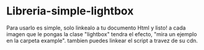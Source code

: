 # Libreria-simple-lightbox
Para usarlo es simple, solo linkealo a tu documento Html y listo! a cada imagen que le pongas la clase "lightbox" tendra el efecto, "mira un ejemplo en la carpeta example".  tambien puedes linkear el script a travez de su cdn.
